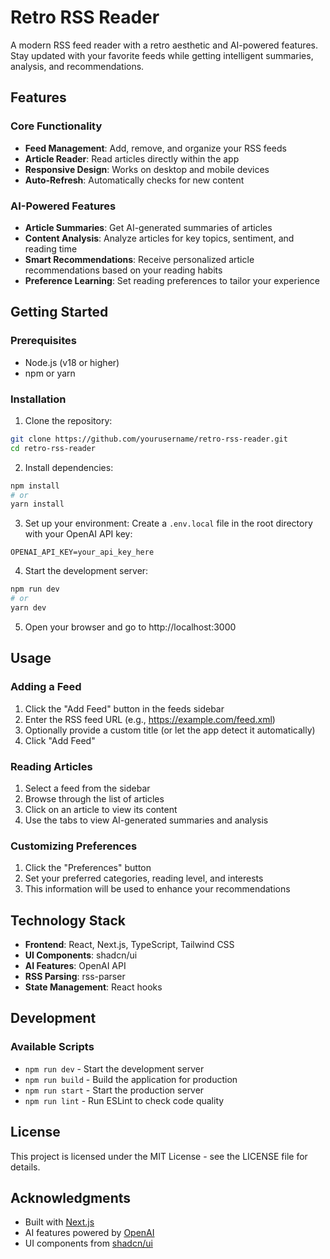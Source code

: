 # Retro RSS Reader

A modern RSS feed reader with a retro aesthetic and AI-powered features. Stay updated with your favorite feeds while getting intelligent summaries, analysis, and recommendations.

## Features

### Core Functionality
- **Feed Management**: Add, remove, and organize your RSS feeds
- **Article Reader**: Read articles directly within the app
- **Responsive Design**: Works on desktop and mobile devices
- **Auto-Refresh**: Automatically checks for new content

### AI-Powered Features
- **Article Summaries**: Get AI-generated summaries of articles
- **Content Analysis**: Analyze articles for key topics, sentiment, and reading time
- **Smart Recommendations**: Receive personalized article recommendations based on your reading habits
- **Preference Learning**: Set reading preferences to tailor your experience

## Getting Started

### Prerequisites
- Node.js (v18 or higher)
- npm or yarn

### Installation

1. Clone the repository:
```bash
git clone https://github.com/yourusername/retro-rss-reader.git
cd retro-rss-reader
```

2. Install dependencies:
```bash
npm install
# or
yarn install
```

3. Set up your environment:
Create a `.env.local` file in the root directory with your OpenAI API key:
```
OPENAI_API_KEY=your_api_key_here
```

4. Start the development server:
```bash
npm run dev
# or
yarn dev
```

5. Open your browser and go to http://localhost:3000

## Usage

### Adding a Feed
1. Click the "Add Feed" button in the feeds sidebar
2. Enter the RSS feed URL (e.g., https://example.com/feed.xml)
3. Optionally provide a custom title (or let the app detect it automatically)
4. Click "Add Feed"

### Reading Articles
1. Select a feed from the sidebar
2. Browse through the list of articles
3. Click on an article to view its content
4. Use the tabs to view AI-generated summaries and analysis

### Customizing Preferences
1. Click the "Preferences" button
2. Set your preferred categories, reading level, and interests
3. This information will be used to enhance your recommendations

## Technology Stack

- **Frontend**: React, Next.js, TypeScript, Tailwind CSS
- **UI Components**: shadcn/ui
- **AI Features**: OpenAI API
- **RSS Parsing**: rss-parser
- **State Management**: React hooks

## Development

### Available Scripts
- `npm run dev` - Start the development server
- `npm run build` - Build the application for production
- `npm run start` - Start the production server
- `npm run lint` - Run ESLint to check code quality

## License

This project is licensed under the MIT License - see the LICENSE file for details.

## Acknowledgments

- Built with [Next.js](https://nextjs.org/)
- AI features powered by [OpenAI](https://openai.com/)
- UI components from [shadcn/ui](https://ui.shadcn.com/)

